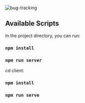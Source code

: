 ﻿![bug-tracking](https://user-images.githubusercontent.com/59264488/213238639-ebfdb2c5-d96b-4935-8e75-61f1252878db.JPG)
 
## Available Scripts

In the project directory, you can run:
### `npm install`
### `npm run server`

cd client:
### `npm install`
### `npm run serve`
